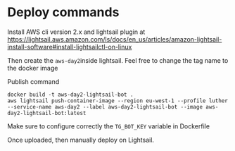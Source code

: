 # Deploy commands

Install AWS cli version 2.x and lightsail plugin at 
https://lightsail.aws.amazon.com/ls/docs/en_us/articles/amazon-lightsail-install-software#install-lightsailctl-on-linux

Then create the `aws-day2`inside lightsail. Feel free to change the tag name to the docker image

Publish command

```shell
docker build -t aws-day2-lightsail-bot .
aws lightsail push-container-image --region eu-west-1 --profile luther --service-name aws-day2 --label aws-day2-lightsail-bot --image aws-day2-lightsail-bot:latest
```

Make sure to configure correctly the `TG_BOT_KEY` variable in Dockerfile

Once uploaded, then manually deploy on Lightsail.
